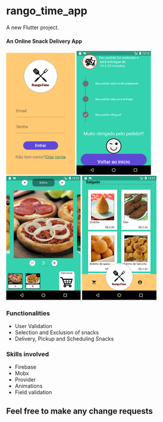 # rango_time_app

A new Flutter project.


<h4>An Online Snack Delivery App</h4>

<img src='demo/1.png' width="185"> <img src='demo/2.png' width="200"> <img src='demo/3.png' width="200"> <img src='demo/4.png' width="200">

<h3>Functionalities</h3>
<ul>
<li>User Validation</li>
<li>Selection and Exclusion of snacks</li>
<li>Delivery, Pickup and Scheduling Snacks</li>
</ul>

<h3>Skills involved</h3>
<ul>
<li>Firebase</li>
<li>Mobx</li>
<li>Provider</li>
<li>Animations</li>
<li>Field validation</li>
</ul>


<h2>Feel free to make any change requests</h2>
